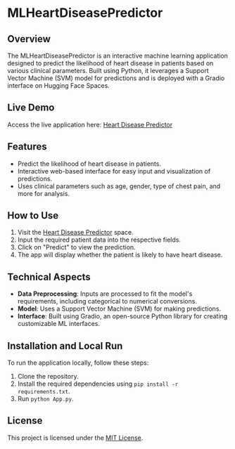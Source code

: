 # MLHeartDiseasePredictor

## Overview
The MLHeartDiseasePredictor is an interactive machine learning application designed to predict the likelihood of heart disease in patients based on various clinical parameters. Built using Python, it leverages a Support Vector Machine (SVM) model for predictions and is deployed with a Gradio interface on Hugging Face Spaces.

## Live Demo
Access the live application here: [Heart Disease Predictor](https://huggingface.co/spaces/ZaidShahzad/HeartDiseasePredictor)

## Features
- Predict the likelihood of heart disease in patients.
- Interactive web-based interface for easy input and visualization of predictions.
- Uses clinical parameters such as age, gender, type of chest pain, and more for analysis.

## How to Use
1. Visit the [Heart Disease Predictor](https://huggingface.co/spaces/ZaidShahzad/HeartDiseasePredictor) space.
2. Input the required patient data into the respective fields.
3. Click on "Predict" to view the prediction.
4. The app will display whether the patient is likely to have heart disease.

## Technical Aspects
- **Data Preprocessing**: Inputs are processed to fit the model's requirements, including categorical to numerical conversions.
- **Model**: Uses a Support Vector Machine (SVM) for making predictions.
- **Interface**: Built using Gradio, an open-source Python library for creating customizable ML interfaces.

## Installation and Local Run
To run the application locally, follow these steps:
1. Clone the repository.
2. Install the required dependencies using `pip install -r requirements.txt`.
3. Run `python App.py`.

## License
This project is licensed under the [MIT License](LICENSE).
